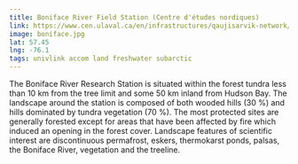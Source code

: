 ```yaml
---
title: Boniface River Field Station (Centre d'études nordiques)
link: https://www.cen.ulaval.ca/en/infrastructures/qaujisarvik-network/boniface-river/
image: boniface.jpg
lat: 57.45
lng: -76.1
tags: univlink accom land freshwater subarctic
---
```


The Boniface River Research Station is situated within the forest tundra less than 10 km from the tree limit and some 50
km inland from Hudson Bay. The landscape around the station is composed of both wooded hills (30 %) and hills dominated
by tundra vegetation (70 %). The most protected sites are generally forested except for areas that have been affected by
fire which induced an opening in the forest cover. Landscape features of scientific interest are discontinuous
permafrost, eskers, thermokarst ponds, palsas, the Boniface River, vegetation and the treeline.
